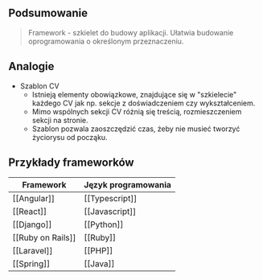 ## Podsumowanie
> Framework - szkielet do budowy aplikacji. Ułatwia budowanie oprogramowania o określonym przeznaczeniu.
## Analogie
- Szablon CV
	- Istnieją elementy obowiązkowe, znajdujące się w "szkielecie" każdego CV jak np. sekcje z doświadczeniem czy wykształceniem.
	- Mimo wspólnych sekcji CV różnią się treścią, rozmieszczeniem sekcji na stronie.
	- Szablon pozwala zaoszczędzić czas, żeby nie musieć tworzyć życiorysu od począku.
## Przykłady frameworków
| Framework         | Język programowania |
| ----------------- | ------------------- |
| [[Angular]]       | [[Typescript]]      |
| [[React]]         | [[Javascript]]      |
| [[Django]]        | [[Python]]          |
| [[Ruby on Rails]] | [[Ruby]]            |
| [[Laravel]]       | [[PHP]]             |
| [[Spring]]                  | [[Java]]                     |